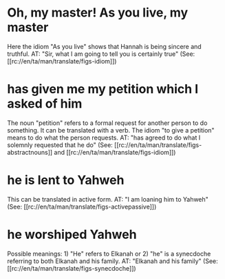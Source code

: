 # Oh, my master! As you live, my master

Here the idiom "As you live" shows that Hannah is being sincere and truthful. AT: "Sir, what I am going to tell you is certainly true" (See: [[rc://en/ta/man/translate/figs-idiom]])

# has given me my petition which I asked of him

The noun "petition" refers to a formal request for another person to do something. It can be translated with a verb. The idiom "to give a petition" means to do what the person requests. AT: "has agreed to do what I solemnly requested that he do" (See: [[rc://en/ta/man/translate/figs-abstractnouns]] and [[rc://en/ta/man/translate/figs-idiom]])

# he is lent to Yahweh

This can be translated in active form. AT: "I am loaning him to Yahweh" (See: [[rc://en/ta/man/translate/figs-activepassive]])

# he worshiped Yahweh

Possible meanings: 1) "He" refers to Elkanah or 2) "he" is a synecdoche referring to both Elkanah and his family. AT: "Elkanah and his family" (See: [[rc://en/ta/man/translate/figs-synecdoche]])